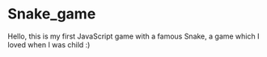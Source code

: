 # Snake_game
Hello, this is my first JavaScript game with a famous Snake, a game which I loved when I was child :) 
